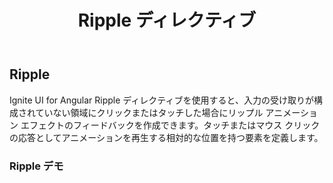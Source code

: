 ﻿---
title: Ripple ディレクティブ
_description: Ignite UI for Angular Ripple ディレクティブは、リップル アニメーション エフェクトが適用されている領域を定義できます。
_keywords: Ignite UI for Angular, UI コントロール, Angular ウィジェット, web ウィジェット, UI ウィジェット, Angular, ネイティブ Angular コンポーネント スィート, ネイティブ Angular コントロール, ネイティブ Angular コンポーネント ライブラリ, Angular Ripple コンポーネント, Angular Ripple コントロール
---

## Ripple
<p class="highlight">Ignite UI for Angular Ripple ディレクティブを使用すると、入力の受け取りが構成されていない領域にクリックまたはタッチした場合にリップル アニメーション エフェクトのフィードバックを作成できます。タッチまたはマウス クリックの応答としてアニメーションを再生する相対的な位置を持つ要素を定義します。</p>
<div class="divider"></div>

### Ripple デモ
<div class="sample-container" style="height: 1192px">
    <iframe seamless width="100%" height="100%" frameborder="0" src="https://{environment:demosBaseUrl}/buttons">
</div>
<div class="divider--half"></div>

### 使用方法
```html
<target-element igxRipple [...options]>クリック</target-element>
```
<div class="divider--half"></div>

### コード例
`igxRippleTarget` を使用して複雑な要素内の特定の要素にリップル エフェクトをアタッチします。
```html
<igx-list>
    <igx-list-item igxRipple igxRipplTarget=".igx-list__item" *ngFor="let item of navItems">
        {{ item.text }}
    </igx-list-item>
</igx-list>
```

カスタム色を使用する中央リップル エフェクトを設定します。
```html
<span igxButton="raised" igxRipple="#e41c77" igxRippleCentered="true">
    <i class="material-icons">edit</i>
</span>
```

`igxRipple` は Web Animation API を使用し、[サポートされるブラウザー](http://caniuse.com/#feat=web-animation)でネイティブに実行します。
その他のブラウザーのために `web-animations.min.js` [ポリフィル](https://github.com/web-animations/web-animations-js)を使用できます。
<div class="divider--half"></div>

### API
| 名前   |      型      |  説明 |
|:----------|:-------------:|:------|
| `igxRipple` |  string | リップル アニメーションの色。 |
| `igxRippleTarget` |    string   |   `igxRipple` の親で子要素にリップルをアクティブ化することを設定します。CSS セレクターを受け取ります。デフォルト値は `igxRipple` の親です。  |
| `igxRippleCentered` | boolean | true の場合、リップル アニメーションはクリック イベントの位置の代わりに要素の中央から再生します。 |
| `igxRippleDuration` | number | リップル アニメーションの期間。デフォルト値は 600 ミリ秒です。 |
<div class="divider--half"></div>
